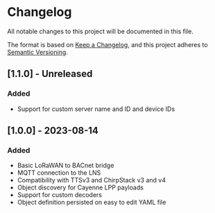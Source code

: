 # Changelog
All notable changes to this project will be documented in this file.

The format is based on [Keep a Changelog](https://keepachangelog.com/en/1.0.0/),
and this project adheres to [Semantic Versioning](https://semver.org/spec/v2.0.0.html).

## [1.1.0] - Unreleased

### Added 
* Support for custom server name and ID and device IDs

## [1.0.0] - 2023-08-14

### Added
* Basic LoRaWAN to BACnet bridge
* MQTT connection to the LNS
* Compatibility with TTSv3 and ChirpStack v3 and v4
* Object discovery for Cayenne LPP payloads
* Support for custom decoders
* Object definition persisted on easy to edit YAML file
